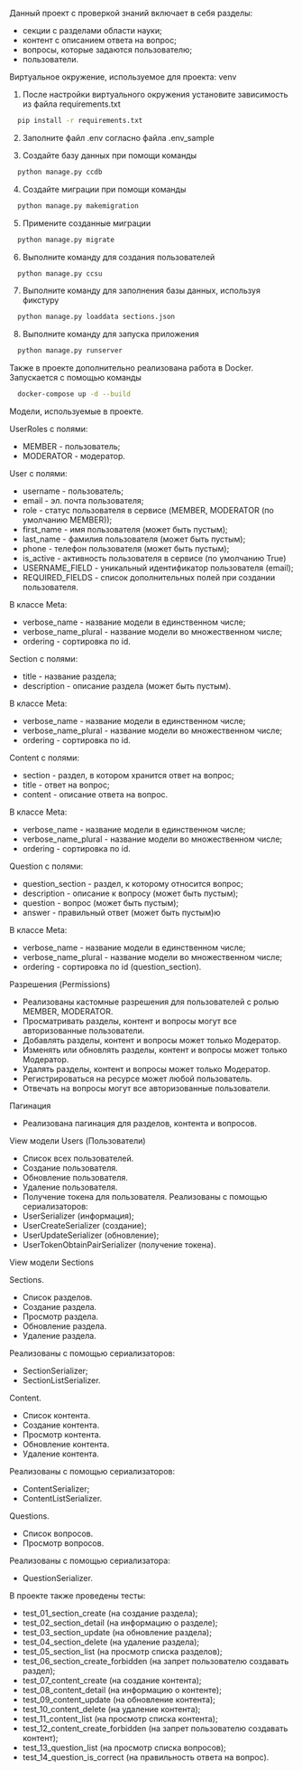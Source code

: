 Данный проект с проверкой знаний включает в себя разделы:
- секции с разделами области науки;
- контент с описанием ответа на вопрос;
- вопросы, которые задаются пользователю;
- пользователи.

Виртуальное окружение, используемое для проекта: venv
1) После настройки виртуального окружения установите зависимость из файла requirements.txt

```bash
  pip install -r requirements.txt
```

2) Заполните файл .env согласно файла .env_sample

3) Создайте базу данных при помощи команды

```bash
  python manage.py ccdb
```

4) Создайте миграции при помощи команды

```bash
  python manage.py makemigration
```

5) Примените созданные миграции

```bash
  python manage.py migrate
```

6) Выполните команду для создания пользователей

```bash
  python manage.py ccsu
```

7) Выполните команду для заполнения базы данных, используя фикстуру

```bash
  python manage.py loaddata sections.json
```

8) Выполните команду для запуска приложения

```bash
  python manage.py runserver
```

Также в проекте дополнительно реализована работа в Docker. Запускается с помощью команды
```bash
  docker-compose up -d --build
```

Модели, используемые в проекте.

UserRoles с полями:

- MEMBER - пользователь;
- MODERATOR - модератор.

User с полями:

- username - пользователь;
- email - эл. почта пользователя;
- role - статус пользователя в сервисе (MEMBER, MODERATOR (по умолчанию MEMBER));
- first_name - имя пользователя (может быть пустым);
- last_name - фамилия пользователя (может быть пустым);
- phone - телефон пользователя (может быть пустым);
- is_active - активность пользователя в сервисе (по умолчанию True)
- USERNAME_FIELD - уникальный идентификатор пользователя (email);
- REQUIRED_FIELDS - список дополнительных полей при создании пользователя.

В классе Meta:

- verbose_name - название модели в единственном числе;
- verbose_name_plural - название модели во множественном числе;
- ordering - сортировка по id.

Section с полями:

- title - название раздела;
- description - описание раздела (может быть пустым).

В классе Meta:

- verbose_name - название модели в единственном числе;
- verbose_name_plural - название модели во множественном числе;
- ordering - сортировка по id.

Content с полями:

- section - раздел, в котором хранится ответ на вопрос;
- title - ответ на вопрос;
- content - описание ответа на вопрос.

В классе Meta:

- verbose_name - название модели в единственном числе;
- verbose_name_plural - название модели во множественном числе;
- ordering - сортировка по id.

Question с полями:

- question_section - раздел, к которому относится вопрос;
- description - описание к вопросу (может быть пустым);
- question - вопрос (может быть пустым);
- answer - правильный ответ (может быть пустым)ю

В классе Meta:

- verbose_name - название модели в единственном числе;
- verbose_name_plural - название модели во множественном числе;
- ordering - сортировка по id (question_section).

Разрешения (Permissions)

- Реализованы кастомные разрешения для пользователей с ролью MEMBER, MODERATOR.
- Просматривать разделы, контент и вопросы могут все авторизованные пользователи.
- Добавлять разделы, контент и вопросы может только Модератор.
- Изменять или обновлять разделы, контент и вопросы может только Модератор.
- Удалять разделы, контент и вопросы может только Модератор.
- Регистрироваться на ресурсе может любой пользователь.
- Отвечать на вопросы могут все авторизованные пользователи.

Пагинация

- Реализована пагинация для разделов, контента и вопросов.

View модели Users (Пользователи)

- Список всех пользователей.
- Создание пользователя.
- Обновление пользователя.
- Удаление пользователя.
- Получение токена для пользователя.
Реализованы с помощью сериализаторов:
- UserSerializer (информация);
- UserCreateSerializer (создание);
- UserUpdateSerializer (обновление);
- UserTokenObtainPairSerializer (получение токена).

View модели Sections

Sections.
- Список разделов.
- Создание раздела.
- Просмотр раздела.
- Обновление раздела.
- Удаление раздела.

Реализованы с помощью сериализаторов:
- SectionSerializer;
- SectionListSerializer.

Content.
- Список контента.
- Создание контента.
- Просмотр контента.
- Обновление контента.
- Удаление контента.

Реализованы с помощью сериализаторов:
- ContentSerializer;
- ContentListSerializer.

Questions.
- Список вопросов.
- Просмотр вопросов.

Реализованы с помощью сериализатора:
- QuestionSerializer.

В проекте также проведены тесты:
- test_01_section_create (на создание раздела);
- test_02_section_detail (на информацию о разделе);
- test_03_section_update (на обновление раздела);
- test_04_section_delete (на удаление раздела);
- test_05_section_list (на просмотр списка разделов);
- test_06_section_create_forbidden (на запрет пользователю создавать раздел);
- test_07_content_create (на создание контента);
- test_08_content_detail (на информацию о контенте);
- test_09_content_update (на обновление контента);
- test_10_content_delete (на удаление контента);
- test_11_content_list (на просмотр списка контента);
- test_12_content_create_forbidden (на запрет пользователю создавать контент);
- test_13_question_list (на просмотр списка вопросов);
- test_14_question_is_correct (на правильность ответа на вопрос).